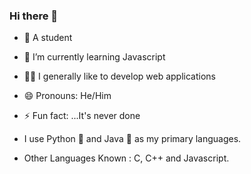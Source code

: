 ### Hi there 👋

- 👦 A student
- 🌱 I’m currently learning Javascript
- 🧑‍💻 I generally like to develop web applications
- 😄 Pronouns: He/Him
- ⚡ Fun fact: ...It's never done


- I use Python 🐍 and Java 🍵 as my primary languages.

- Other Languages Known : C, C++ and Javascript.
